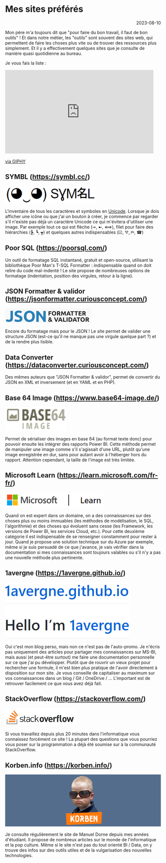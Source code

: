 # Mes sites préférés

<p style="text-align: right;">2023-08-10</p>

Mon père m'a toujours dit que "pour faire du bon travail, il faut de bon outils" ! Et dans notre métier, les "outils" sont souvent des sites web, qui permettent de faire les choses plus vite ou de trouver des ressources plus simplement.
Et il y a effectivement quelques sites que je consulte de manière quasi quotidienne au bureau. 

Je vous fais la liste :

<iframe src="https://giphy.com/embed/iSKSQoRNzzNsY" width="480" height="270" frameBorder="0" class="giphy-embed" allowFullScreen></iframe><p><a href="https://giphy.com/gifs/made-list-iSKSQoRNzzNsY">via GIPHY</a></p>

## SYMBL (https://symbl.cc/)

[![image](/Images/20230810-mes-sites-preferes/symbl-small.png)](https://symbl.cc/)

L'inventaire de tous les caractères et symboles en [Unicode](https://fr.wikipedia.org/wiki/Unicode). Lorsque je dois afficher une icône ou que j'ai un bouton à créer, je commence par regarder s'il n'existe pas déjà un caractère Unicode ce qui m'évitera d'utiliser une image. Par exemple tout ce qui est flèche (➙, ➼, ⟺), filet pour faire des hiérarchies (┣, ┗, ┳) et quelques autres indispensables (☑, ⛛, ⛿, ☎)

## Poor SQL (https://poorsql.com/)

Un outil de formatage SQL instantané, gratuit et open-source, utilisant la bibliothèque Poor Man's T-SQL Formatter : indispensable quand on doit relire du code mal-indenté ! Le site propose de nombreuses options de formatage (indentation, position des virgules, retour à la ligne).

## JSON Formatter & validor (https://jsonformatter.curiousconcept.com/)

[![image](/Images/20230810-mes-sites-preferes/json-formatter-validator.png)](https://jsonformatter.curiousconcept.com/)

Encore du formatage mais pour le JSON ! Le site permet de valider une structure JSON (est-ce qu'il ne manque pas une virgule quelque part ?) et de la rendre plus lisible. 

## Data Converter (https://dataconverter.curiousconcept.com/)

Des mêmes auteurs que "JSON Formatter & validor", permet de convertir du JSON en XML et inversement (et en YAML et en PHP).

## Base 64 Image (https://www.base64-image.de/)

[![image](/Images/20230810-mes-sites-preferes/base64-image.png)](https://www.base64-image.de/)

Permet de sérialiser des images en base 64 (au format texte donc) pour pouvoir ensuite les intégrer des rapports Power BI. Cette méthode permet de manipuler une image comme s'il s'agissait d'une URL, plutôt qu'une image enregistrée en dur, sans pour autant avoir à l'héberger hors du rapport. Attention cependant, la taille de l'image est très limitée.

## Microsoft Learn (https://learn.microsoft.com/fr-fr/)

[![image](/Images/20230810-mes-sites-preferes/microsoft-learn.png)](https://learn.microsoft.com/fr-fr/)

Quand on est expert dans un domaine, on a des connaissances sur des choses plus ou moins immuables (les méthodes de modélisation, le SQL, l'algorithmie) et des choses qui évoluent sans cesse (les Framework, les versions de Power BI, les services Cloud, etc.). Pour cette deuxième catégorie il est indispensable de se renseigner constamment pour rester à jour. Quand je propose une solution technique sur du Azure par exemple, même si je suis persuadé de ce que j'avance, je vais vérifier dans la documentation si mes connaissances sont toujours valables ou s'il n'y a pas une nouvelle méthode plus pertinente.

## 1avergne (https://1avergne.github.io/)

[![image](/Images/20230810-mes-sites-preferes/1avergne.png)](https://1avergne.github.io/)

Oui c'est mon blog perso, mais non ce n'est pas de l'auto-promo. Je n'écris pas uniquement des articles pour partager mes connaissances sur MS-BI, mais aussi (et peut-être surtout) me faire une documentation personnelle sur ce que j'ai pu développer. Plutôt que de rouvrir un vieux projet pour rechercher une formule, il m'est bien plus pratique de l'avoir directement à disposition sur mon site. Je vous conseille de capitaliser au maximum sur vos connaissances dans un blog / Git / OneDrive / … L'important est de retrouver facilement ce que vous avez déjà fait.

## StackOverflow (https://stackoverflow.com/)

[![image](/Images/20230810-mes-sites-preferes/stack-overflow.png)](https://stackoverflow.com/)

Si vous travaillez depuis plus 20 minutes dans l'informatique vous connaissez forcément ce site ! La plupart des questions que vous pourriez vous poser sur la programmation a déjà été soumise sur à la communauté StackOverflow.

## Korben.info (https://korben.info/)

[![image](/Images/20230810-mes-sites-preferes/korben-info.png)](https://korben.info/)

Je consulte régulièrement le site de Manuel Dorne depuis mes années d'étudiant. Il propose de nombreux articles sur le monde de l'informatique et la pop culture. Même si le site n'est pas du tout orienté BI / Data, on y trouve des infos sur des outils utiles et de la vulgarisation des nouvelles technologies.
